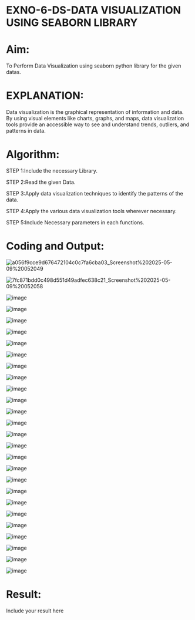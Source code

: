 # EXNO-6-DS-DATA VISUALIZATION USING SEABORN LIBRARY

# Aim:
  To Perform Data Visualization using seaborn python library for the given datas.

# EXPLANATION:
Data visualization is the graphical representation of information and data. By using visual elements like charts, graphs, and maps, data visualization tools provide an accessible way to see and understand trends, outliers, and patterns in data.

# Algorithm:
STEP 1:Include the necessary Library.

STEP 2:Read the given Data.

STEP 3:Apply data visualization techniques to identify the patterns of the data.

STEP 4:Apply the various data visualization tools wherever necessary.

STEP 5:Include Necessary parameters in each functions.

# Coding and Output:

![a056f9cce9d676472104c0c7fa6cba03_Screenshot%202025-05-09%20052049](https://github.com/user-attachments/assets/4e709529-0d32-4120-9d9b-de11990365c0)

![7fc871bdd0c498d551d49adfec638c21_Screenshot%202025-05-09%20052058](https://github.com/user-attachments/assets/360c3c83-1579-48b8-b740-c43ee4e41cbb)

![image](https://github.com/user-attachments/assets/c1f8ed45-35cb-44e0-b0f0-16e6d87aded1)

![image](https://github.com/user-attachments/assets/1b69bed8-4b81-43c8-b5cf-d06ecb5eeb3e)

![image](https://github.com/user-attachments/assets/e9b97ef6-a533-42a1-a6a3-e0ea42a29fc1)

![image](https://github.com/user-attachments/assets/6f036657-8afe-4b8a-8697-f32909f39e0d)

![image](https://github.com/user-attachments/assets/d4d39d6d-6d34-4c58-bdbd-313228a1ead1)

![image](https://github.com/user-attachments/assets/7ef8945e-cf8b-4937-8783-8585afe7d9f5)

![image](https://github.com/user-attachments/assets/ae5f181f-834d-4921-aaa1-466edb93b554)

![image](https://github.com/user-attachments/assets/79eece30-8722-4d9e-86b7-33ede0ecfc60)

![image](https://github.com/user-attachments/assets/61d273dc-0e05-436b-804f-572fe1e63839)

![image](https://github.com/user-attachments/assets/e2140dc7-1bee-4fc0-b2d7-4db7aa720c2d)

![image](https://github.com/user-attachments/assets/3cf86eaf-195b-4a4f-a2ba-8db861feaaa8)

![image](https://github.com/user-attachments/assets/fa498bf0-76ee-4b47-a328-b23b866be0ac)

![image](https://github.com/user-attachments/assets/529bc891-1cb0-405a-a027-7d7f626f7c62)

![image](https://github.com/user-attachments/assets/2bbe563f-feb5-411f-b4f9-4d1fe0c02a92)

![image](https://github.com/user-attachments/assets/05d03602-94c4-4a3b-898d-01101efa075b)

![image](https://github.com/user-attachments/assets/b12e6fb3-546a-472b-ae56-7b47040bdc0f)

![image](https://github.com/user-attachments/assets/589e49fe-3cd4-4dc9-bd41-352bfb3539a3)

![image](https://github.com/user-attachments/assets/ba2fb0e0-3caf-428f-9fd1-afc7b7d9c40c)

![image](https://github.com/user-attachments/assets/86a8dfa2-ce1c-4f93-a945-5ccce7f962cf)

![image](https://github.com/user-attachments/assets/3b432dc9-2bf8-4a02-9196-01910c97a411)

 ![image](https://github.com/user-attachments/assets/1a6d7cbf-7b46-4382-97c3-bb6eeffc0a02)

 ![image](https://github.com/user-attachments/assets/beea4766-f0d9-433b-8ac8-459db170e328)

 ![image](https://github.com/user-attachments/assets/0c78aeb6-4bd6-486f-9a56-7615cefd492a)

 ![image](https://github.com/user-attachments/assets/927089ce-ec48-4ada-ae7a-35b7e5f68e4f)

 ![image](https://github.com/user-attachments/assets/76bc7621-b85c-4729-ac80-d331b85bd2a1)


# Result:
 Include your result here
